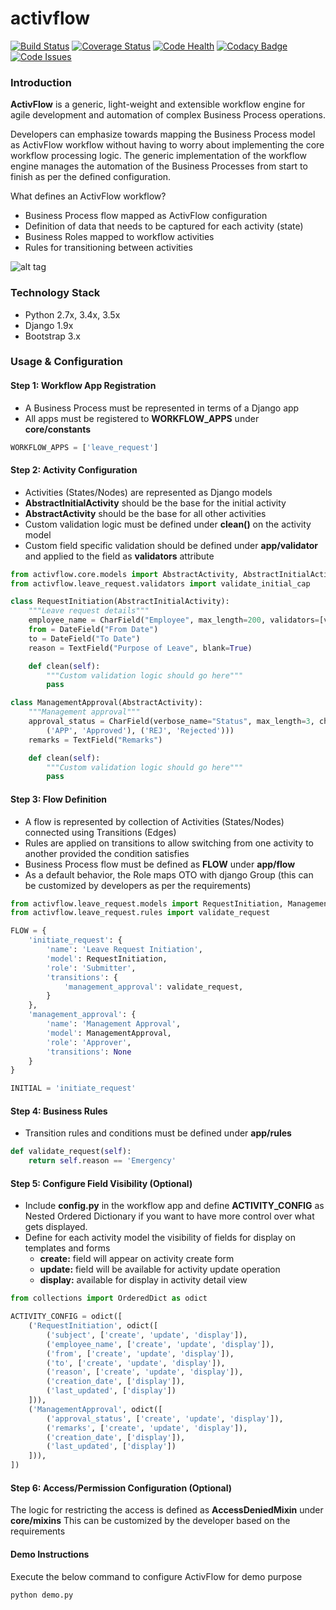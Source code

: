 # activflow

[![Build Status](https://travis-ci.org/faxad/ActivFlow.svg?branch=master)](https://travis-ci.org/faxad/ActivFlow)
[![Coverage Status](https://coveralls.io/repos/github/faxad/ActivFlow/badge.svg?branch=master)](https://coveralls.io/github/faxad/ActivFlow?branch=master)
[![Code Health](https://landscape.io/github/faxad/ActivFlow/master/landscape.svg?style=flat)](https://landscape.io/github/faxad/ActivFlow/master)
[![Codacy Badge](https://api.codacy.com/project/badge/grade/f1cb2c6766cb4539ac1c3d4057996047)](https://www.codacy.com/app/fawadhq/ActivFlow)
[![Code Issues](https://www.quantifiedcode.com/api/v1/project/767844efa40e45e9b6e7689e37464272/badge.svg)](https://www.quantifiedcode.com/app/project/767844efa40e45e9b6e7689e37464272)

### Introduction
**ActivFlow** is a generic, light-weight and extensible workflow engine for agile development and automation of complex Business Process operations.

Developers can emphasize towards mapping the Business Process model as ActivFlow workflow without having to worry about implementing the core workflow processing logic. The generic implementation of the workflow engine manages the automation of the Business Processes from start to finish as per the defined configuration.

What defines an ActivFlow workflow?
- Business Process flow mapped as ActivFlow configuration
- Definition of data that needs to be captured for each activity (state)
- Business Roles mapped to workflow activities
- Rules for transitioning between activities

![alt tag](https://cloud.githubusercontent.com/assets/6130967/14062046/b055de98-f3a2-11e5-9d13-e74e4a9252f7.png)

### Technology Stack
- Python 2.7x, 3.4x, 3.5x
- Django 1.9x
- Bootstrap 3.x

### Usage & Configuration

#### Step 1: Workflow App Registration
- A Business Process must be represented in terms of a Django app
- All apps must be registered to **WORKFLOW_APPS** under **core/constants**
```python
WORKFLOW_APPS = ['leave_request']
```

#### Step 2: Activity Configuration
- Activities (States/Nodes) are represented as Django models
- **AbstractInitialActivity** should be the base for the initial activity
- **AbstractActivity** should be the base for all other activities
- Custom validation logic must be defined under **clean()** on the activity model
- Custom field specific validation should be defined under **app/validator** and applied to the field as **validators** attribute
```python
from activflow.core.models import AbstractActivity, AbstractInitialActivity
from activflow.leave_request.validators import validate_initial_cap

class RequestInitiation(AbstractInitialActivity):
    """Leave request details"""
    employee_name = CharField("Employee", max_length=200, validators=[validate_initial_cap])
    from = DateField("From Date")
    to = DateField("To Date")
    reason = TextField("Purpose of Leave", blank=True)

    def clean(self):
        """Custom validation logic should go here"""
        pass

class ManagementApproval(AbstractActivity):
    """Management approval"""
    approval_status = CharField(verbose_name="Status", max_length=3, choices=(
        ('APP', 'Approved'), ('REJ', 'Rejected')))
    remarks = TextField("Remarks")

    def clean(self):
        """Custom validation logic should go here"""
        pass

```
#### Step 3: Flow Definition
- A flow is represented by collection of Activities (States/Nodes) connected using Transitions (Edges)
- Rules are applied on transitions to allow switching from one activity to another provided the condition satisfies
- Business Process flow must be defined as **FLOW** under **app/flow**
- As a default behavior, the Role maps OTO with django Group (this can be customized by developers as per the requirements)
```python
from activflow.leave_request.models import RequestInitiation, ManagementApproval
from activflow.leave_request.rules import validate_request

FLOW = {
    'initiate_request': {
        'name': 'Leave Request Initiation',
        'model': RequestInitiation,
        'role': 'Submitter',
        'transitions': {
            'management_approval': validate_request,
        }
    },
    'management_approval': {
        'name': 'Management Approval',
        'model': ManagementApproval,
        'role': 'Approver',
        'transitions': None
    }
}

INITIAL = 'initiate_request'
```
#### Step 4: Business Rules
- Transition rules and conditions must be defined under **app/rules**
```python
def validate_request(self):
    return self.reason == 'Emergency'
```

#### Step 5: Configure Field Visibility (Optional)
- Include **config.py** in the workflow app and define **ACTIVITY_CONFIG** as Nested Ordered Dictionary if you want to have more control over what gets displayed.
- Define for each activity model the visibility of fields for display on templates and forms 
    - **create:** field will appear on activity create form
    - **update:** field will be available for activity update operation
    - **display:** available for display in activity detail view
```python
from collections import OrderedDict as odict

ACTIVITY_CONFIG = odict([
    ('RequestInitiation', odict([
        ('subject', ['create', 'update', 'display']),
        ('employee_name', ['create', 'update', 'display']),
        ('from', ['create', 'update', 'display']),
        ('to', ['create', 'update', 'display']),
        ('reason', ['create', 'update', 'display']),
        ('creation_date', ['display']),
        ('last_updated', ['display'])
    ])),
    ('ManagementApproval', odict([
        ('approval_status', ['create', 'update', 'display']),
        ('remarks', ['create', 'update', 'display']),
        ('creation_date', ['display']),
        ('last_updated', ['display'])
    ])),
])

```

#### Step 6: Access/Permission Configuration (Optional)
The logic for restricting the access is defined as **AccessDeniedMixin** under **core/mixins**
This can be customized by the developer based on the requirements

#### Demo Instructions
Execute the below command to configure ActivFlow for demo purpose
```
python demo.py
```
